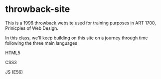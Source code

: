 # throwback-site
This is a 1996 throwback website used for training purposes in ART 1700, Prinicples of Web Design.

In this class, we'll keep building on this site on a journey through time following the three main languages 

HTML5

CSS3

JS (E56)
